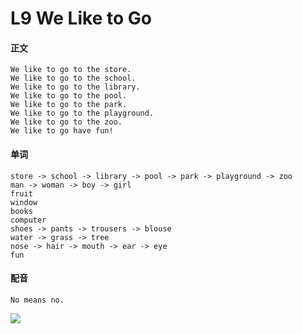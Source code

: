 # L9 We Like to Go

#### 正文

    We like to go to the store.
    We like to go to the school.
    We like to go to the library.
    We like to go to the pool.
    We like to go to the park.
    We like to go to the playground.
    We like to go to the zoo.
    We like to go have fun!

#### 单词

    store -> school -> library -> pool -> park -> playground -> zoo
    man -> woman -> boy -> girl
    fruit
    window
    books
    computer
    shoes -> pants -> trousers -> blouse
    water -> grass -> tree
    nose -> hair -> mouth -> ear -> eye
    fun

#### 配音

    No means no.

![](D:\github\javascript\寒假英语\l9.jpg)
